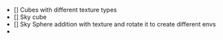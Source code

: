 - [] Cubes with different texture types
- [] Sky cube
- [] Sky Sphere addition with texture and rotate it to create different envs
- 